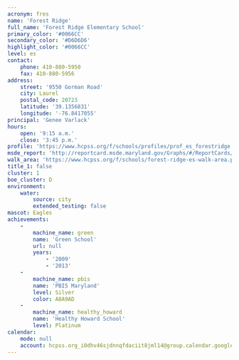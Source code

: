 ```yaml
---
acronym: fres
name: 'Forest Ridge'
full_name: 'Forest Ridge Elementary School'
primary_color: '#0066CC'
secondary_color: '#D6D6D6'
highlight_color: '#0066CC'
level: es
contact:
    phone: 410-880-5950
    fax: 410-880-5956
address:
    street: '9550 Gorman Road'
    city: Laurel
    postal_code: 20723
    latitude: '39.1356831'
    longitude: '-76.8417055'
principal: 'Genee Varlack'
hours:
    open: '9:15 a.m.'
    close: '3:45 p.m.'
profile: 'https://www.hcpss.org/f/schools/profiles/prof_es_forestridge.pdf'
msde_report: 'http://reportcard.msde.maryland.gov/Graphs/#/ReportCards/ReportCardSchool/1//1/13/0622/'
walk_area: 'https://www.hcpss.org/f/schools/forest-ridge-es-walk-area.pdf'
title_1: false
cluster: 1
boe_cluster: D
environment:
    water:
        source: city
        extended_testing: false
mascot: Eagles
achievements:
    -
        machine_name: green
        name: 'Green School'
        url: null
        years:
            - '2009'
            - '2013'
    -
        machine_name: pbis
        name: 'PBIS Maryland'
        level: Silver
        color: A8A9AD
    -
        machine_name: healthy_howard
        name: 'Healthy Howard School'
        level: Platinum
calendar:
    mode: null
    account: hcpss.org_i0dhv46sjdnnqfdaciit8jml14@group.calendar.google.com
---
```

